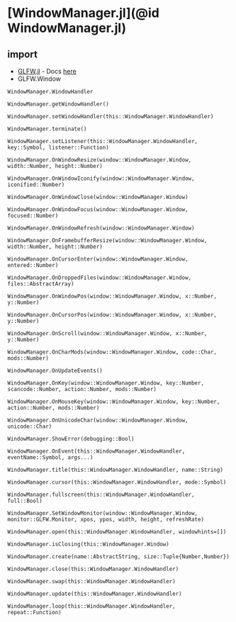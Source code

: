 # [WindowManager.jl](@id WindowManager.jl)

## import
* [GLFW.jl](https://github.com/JuliaGL/GLFW.jl) - Docs [here](http://www.glfw.org/docs/latest/)
* GLFW.Window

```@docs
WindowManager.WindowHandler
```

```@docs
WindowManager.getWindowHandler()
```

```@docs
WindowManager.setWindowHandler(this::WindowManager.WindowHandler)
```

```@docs
WindowManager.terminate()
```

```@docs
WindowManager.setListener(this::WindowManager.WindowHandler, key::Symbol, listener::Function)
```

```@docs
WindowManager.OnWindowResize(window::WindowManager.Window, width::Number, height::Number)
```

```@docs
WindowManager.OnWindowIconify(window::WindowManager.Window, iconified::Number)
```

```@docs
WindowManager.OnWindowClose(window::WindowManager.Window)
```

```@docs
WindowManager.OnWindowFocus(window::WindowManager.Window, focused::Number)
```

```@docs
WindowManager.OnWindowRefresh(window::WindowManager.Window)
```

```@docs
WindowManager.OnFramebufferResize(window::WindowManager.Window, width::Number, height::Number)
```

```@docs
WindowManager.OnCursorEnter(window::WindowManager.Window, entered::Number)
```

```@docs
WindowManager.OnDroppedFiles(window::WindowManager.Window, files::AbstractArray)
```

```@docs
WindowManager.OnWindowPos(window::WindowManager.Window, x::Number, y::Number)
```

```@docs
WindowManager.OnCursorPos(window::WindowManager.Window, x::Number, y::Number)
```

```@docs
WindowManager.OnScroll(window::WindowManager.Window, x::Number, y::Number)
```

```@docs
WindowManager.OnCharMods(window::WindowManager.Window, code::Char, mods::Number)
```

```@docs
WindowManager.OnUpdateEvents()
```

```@docs
WindowManager.OnKey(window::WindowManager.Window, key::Number, scancode::Number, action::Number, mods::Number)
```

```@docs
WindowManager.OnMouseKey(window::WindowManager.Window, key::Number, action::Number, mods::Number)
```

```@docs
WindowManager.OnUnicodeChar(window::WindowManager.Window, unicode::Char)
```

```@docs
WindowManager.ShowError(debugging::Bool)
```

```@docs
WindowManager.OnEvent(this::WindowManager.WindowHandler, eventName::Symbol, args...)
```

```@docs
WindowManager.title(this::WindowManager.WindowHandler, name::String)
```

```@docs
WindowManager.cursor(this::WindowManager.WindowHandler, mode::Symbol)
```

```@docs
WindowManager.fullscreen(this::WindowManager.WindowHandler, full::Bool)
```

```@docs
WindowManager.SetWindowMonitor(window::WindowManager.Window, monitor::GLFW.Monitor, xpos, ypos, width, height, refreshRate)
```

```@docs
WindowManager.open(this::WindowManager.WindowHandler, windowhints=[])
```

```@docs
WindowManager.isClosing(this::WindowManager.Window)
```

```@docs
WindowManager.create(name::AbstractString, size::Tuple{Number,Number})
```

```@docs
WindowManager.close(this::WindowManager.WindowHandler)
```

```@docs
WindowManager.swap(this::WindowManager.WindowHandler)
```

```@docs
WindowManager.update(this::WindowManager.WindowHandler)
```

```@docs
WindowManager.loop(this::WindowManager.WindowHandler, repeat::Function)
```


